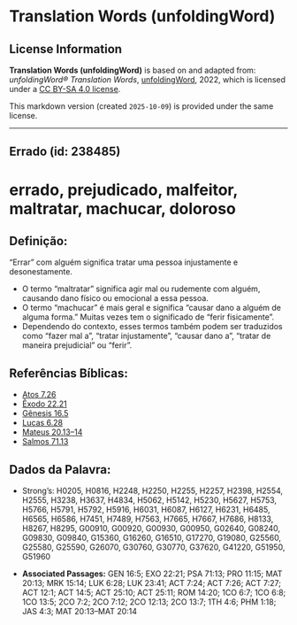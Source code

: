 # Translation Words (unfoldingWord)

## License Information

**Translation Words (unfoldingWord)** is based on and adapted from: _unfoldingWord® Translation Words_, [unfoldingWord](https://unfoldingword.org/utw), 2022, which is licensed under a [CC BY-SA 4.0 license](https://creativecommons.org/licenses/by-sa/4.0/legalcode.en).

This markdown version (created `2025-10-09`) is provided under the same license.



--------------------------------

## Errado (id: 238485)

errado, prejudicado, malfeitor, maltratar, machucar, doloroso
=============================================================

Definição:
----------

“Errar” com alguém significa tratar uma pessoa injustamente e desonestamente.

* O termo “maltratar” significa agir mal ou rudemente com alguém, causando dano físico ou emocional a essa pessoa.
* O termo “machucar” é mais geral e significa “causar dano a alguém de alguma forma.” Muitas vezes tem o significado de “ferir fisicamente”.
* Dependendo do contexto, esses termos também podem ser traduzidos como “fazer mal a”, “tratar injustamente”, “causar dano a”, “tratar de maneira prejudicial” ou “ferir”.

Referências Bíblicas:
---------------------

* [Atos 7\.26](https://ref.ly/Acts7:26)
* [Êxodo 22\.21](https://ref.ly/Exod22:21)
* [Gênesis 16\.5](https://ref.ly/Gen16:5)
* [Lucas 6\.28](https://ref.ly/Luke6:28)
* [Mateus 20\.13–14](https://ref.ly/Matt20:13-Matt20:14)
* [Salmos 71\.13](https://ref.ly/Ps71:13)

Dados da Palavra:
-----------------

* Strong’s: H0205, H0816, H2248, H2250, H2255, H2257, H2398, H2554, H2555, H3238, H3637, H4834, H5062, H5142, H5230, H5627, H5753, H5766, H5791, H5792, H5916, H6031, H6087, H6127, H6231, H6485, H6565, H6586, H7451, H7489, H7563, H7665, H7667, H7686, H8133, H8267, H8295, G00910, G00920, G00930, G00950, G02640, G08240, G09830, G09840, G15360, G16260, G16510, G17270, G19080, G25560, G25580, G25590, G26070, G30760, G30770, G37620, G41220, G51950, G51960

* **Associated Passages:** GEN 16:5; EXO 22:21; PSA 71:13; PRO 11:15; MAT 20:13; MRK 15:14; LUK 6:28; LUK 23:41; ACT 7:24; ACT 7:26; ACT 7:27; ACT 12:1; ACT 14:5; ACT 25:10; ACT 25:11; ROM 14:20; 1CO 6:7; 1CO 6:8; 1CO 13:5; 2CO 7:2; 2CO 7:12; 2CO 12:13; 2CO 13:7; 1TH 4:6; PHM 1:18; JAS 4:3; MAT 20:13–MAT 20:14

